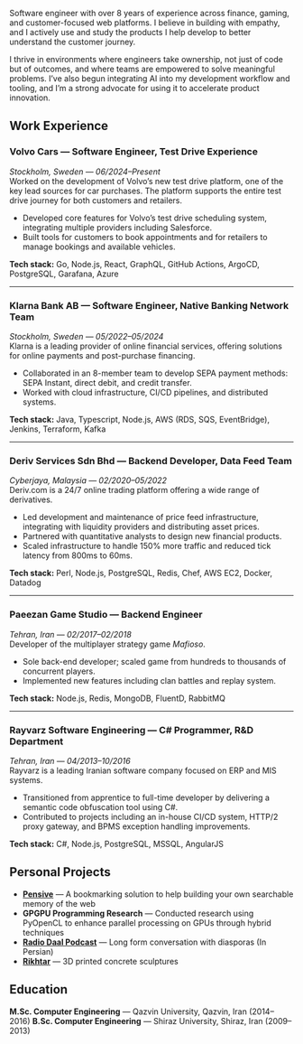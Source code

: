
Software engineer with over 8 years of experience across finance, gaming, and customer-focused web platforms. I believe in building with empathy, and I actively use and study the products I help develop to better understand the customer journey.

I thrive in environments where engineers take ownership, not just of code but of outcomes, and where teams are empowered to solve meaningful problems. I’ve also begun integrating AI into my development workflow and tooling, and I’m a strong advocate for using it to accelerate product innovation.

## Work Experience

### Volvo Cars — Software Engineer, Test Drive Experience  
*Stockholm, Sweden — 06/2024–Present*  
Worked on the development of Volvo’s new test drive platform, one of the key lead sources for car purchases. The platform supports the entire test drive journey for both customers and retailers.  

- Developed core features for Volvo’s test drive scheduling system, integrating multiple providers including Salesforce.  
- Built tools for customers to book appointments and for retailers to manage bookings and available vehicles.  

**Tech stack:** Go, Node.js, React, GraphQL, GitHub Actions, ArgoCD, PostgreSQL, Garafana, Azure

---

### Klarna Bank AB — Software Engineer, Native Banking Network Team  
*Stockholm, Sweden — 05/2022–05/2024*  
Klarna is a leading provider of online financial services, offering solutions for online payments and post-purchase financing.  

- Collaborated in an 8-member team to develop SEPA payment methods: SEPA Instant, direct debit, and credit transfer.  
- Worked with cloud infrastructure, CI/CD pipelines, and distributed systems.

**Tech stack:** Java, Typescript, Node.js, AWS (RDS, SQS, EventBridge), Jenkins, Terraform, Kafka

---

<div class="page-break"></div>

### Deriv Services Sdn Bhd — Backend Developer, Data Feed Team  
*Cyberjaya, Malaysia — 02/2020–05/2022*  
Deriv.com is a 24/7 online trading platform offering a wide range of derivatives.  

- Led development and maintenance of price feed infrastructure, integrating with liquidity providers and distributing asset prices.  
- Partnered with quantitative analysts to design new financial products.  
- Scaled infrastructure to handle 150% more traffic and reduced tick latency from 800ms to 60ms.

**Tech stack:** Perl, Node.js, PostgreSQL, Redis, Chef, AWS EC2, Docker, Datadog

---

### Paeezan Game Studio — Backend Engineer  
*Tehran, Iran — 02/2017–02/2018*  
Developer of the multiplayer strategy game *Mafioso*.  

- Sole back-end developer; scaled game from hundreds to thousands of concurrent players.  
- Implemented new features including clan battles and replay system.

**Tech stack:** Node.js, Redis, MongoDB, FluentD, RabbitMQ

---

### Rayvarz Software Engineering — C# Programmer, R&D Department  
*Tehran, Iran — 04/2013–10/2016*  
Rayvarz is a leading Iranian software company focused on ERP and MIS systems.  

- Transitioned from apprentice to full-time developer by delivering a semantic code obfuscation tool using C#.  
- Contributed to projects including an in-house CI/CD system, HTTP/2 proxy gateway, and BPMS exception handling improvements.

**Tech stack:** C#, Node.js, PostgreSQL, MSSQL, AngularJS

## Personal Projects

- **[Pensive](https://getpensive.com/)** — A bookmarking solution to help building your own searchable memory of the web
- **GPGPU Programming Research** — Conducted research using PyOpenCL to enhance parallel processing on GPUs through hybrid techniques
- **[Radio Daal Podcast](https://radiodaal.ir/)** — Long form conversation with diasporas (In Persian)
- **[Rikhtar](https://rikhtaar.ir/)** — 3D printed concrete sculptures

## Education

**M.Sc. Computer Engineering** — Qazvin University, Qazvin, Iran (2014–2016)
**B.Sc. Computer Engineering** — Shiraz University, Shiraz, Iran (2009–2013)
